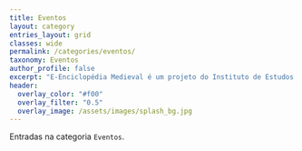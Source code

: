 ```yaml
---
title: Eventos
layout: category
entries_layout: grid
classes: wide
permalink: /categories/eventos/
taxonomy: Eventos
author_profile: false
excerpt: "E-Enciclopédia Medieval é um projeto do Instituto de Estudos Medievais"
header:
  overlay_color: "#f00"
  overlay_filter: "0.5"
  overlay_image: /assets/images/splash_bg.jpg
---
```


Entradas na categoria `Eventos`.
